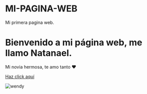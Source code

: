 # MI-PAGINA-WEB
Mi primera pagina web.



<html lang="es-ES">
<head>
    <meta charset="UTF-8">
    <meta name="viewport" content="width=device-width, initial-scale=1.0">
    <title>Página de Natanael</title>
    <link rel="stylesheet" href="style.css">
</head>
<body>
    <div class="contenedor">
        <h1>Bienvenido a mi página web, me llamo Natanael.</h1>
        <p>Mi novia hermosa, te amo tanto ❤️</p>
        <a href="#" class="boton-redirecction">Haz click aquí</a>
    </div>
</body>
</html>

![wendy](https://github.com/user-attachments/assets/b799367e-303f-4577-9bf0-77ee1f2a44d5)

